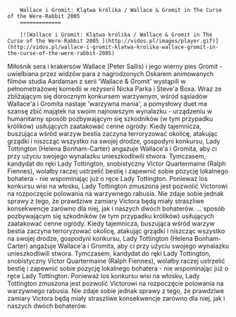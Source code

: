 
        Wallace i Gromit: Klątwa królika / Wallace & Gromit in The Curse of the Were-Rabbit 2005 
        =============
        
        [![Wallace i Gromit: Klątwa królika / Wallace & Gromit in The Curse of the Were-Rabbit 2005 ](http://vidos.pl/images/player.gif)](http://vidos.pl/wallace-i-gromit-klatwa-krolika-wallace-gromit-in-the-curse-of-the-were-rabbit-2005)
        
        
 Miłośnik sera i krakersów Wallace (Peter Sallis) i jego wierny pies Gromit - uwielbiana przez widzów para z nagrodzonych Oskarem animowanych filmów studia Aardaman z serii 'Wallace & Gromit' wystąpili w pełnometrażowej komedii w reżyserii Nicka Parka i Steve'a Boxa. Wraz ze zbliżającym się dorocznym konkursem warzywnym, wśród sąsiadów Wallace'a i Gromita nastaje 'warzywna mania', a pomysłowy duet ma szansę zbić majątek na swoim najnowszym wynalazku - urządzeniu w humanitarny sposób pozbywającym się szkodników (w tym przypadku królików) usiłujących zaatakować cenne ogrody. Kiedy tajemnicza, buszująca wśród warzyw bestia zaczyna terroryzować okolicę, atakując grządki i niszcząc wszystko na swojej drodze, gospodyni konkursu, Lady Tottington (Helena Bonham-Carter) angażuje Wallace'a i Gromita, aby ci przy użyciu swojego wynalazku unieszkodliwili stwora. Tymczasem, kandydat do ręki Lady Tottington, snobistyczny Victor Quartermaine (Ralph Fiennes), wolałby raczej ustrzelić bestię i zapewnić sobie pozycję lokalnego bohatera - nie wspominając już o ręce Lady Tottington. Ponieważ los konkursu wisi na włosku, Lady Tottington zmuszona jest pozwolić Victorowi na rozpoczęcie polowania na warzywnego rabusia. Nie zdaje sobie jednak sprawy z tego, że prawdziwe zamiary Victora będą miały straszliwe konsekwencje zarówno dla niej, jak i naszych dwóch bohaterów.   ... sposób pozbywającym się szkodników (w tym przypadku królików) usiłujących zaatakować cenne ogrody. Kiedy tajemnicza, buszująca wśród warzyw bestia zaczyna terroryzować okolicę, atakując grządki i niszcząc wszystko na swojej drodze, gospodyni konkursu, Lady Tottington (Helena Bonham-Carter) angażuje Wallace'a i Gromita, aby ci przy użyciu swojego wynalazku unieszkodliwili stwora. Tymczasem, kandydat do ręki Lady Tottington, snobistyczny Victor Quartermaine (Ralph Fiennes), wolałby raczej ustrzelić bestię i zapewnić sobie pozycję lokalnego bohatera - nie wspominając już o ręce Lady Tottington. Ponieważ los konkursu wisi na włosku, Lady Tottington zmuszona jest pozwolić Victorowi na rozpoczęcie polowania na warzywnego rabusia. Nie zdaje sobie jednak sprawy z tego, że prawdziwe zamiary Victora będą miały straszliwe konsekwencje zarówno dla niej, jak i naszych dwóch bohaterów.
    
